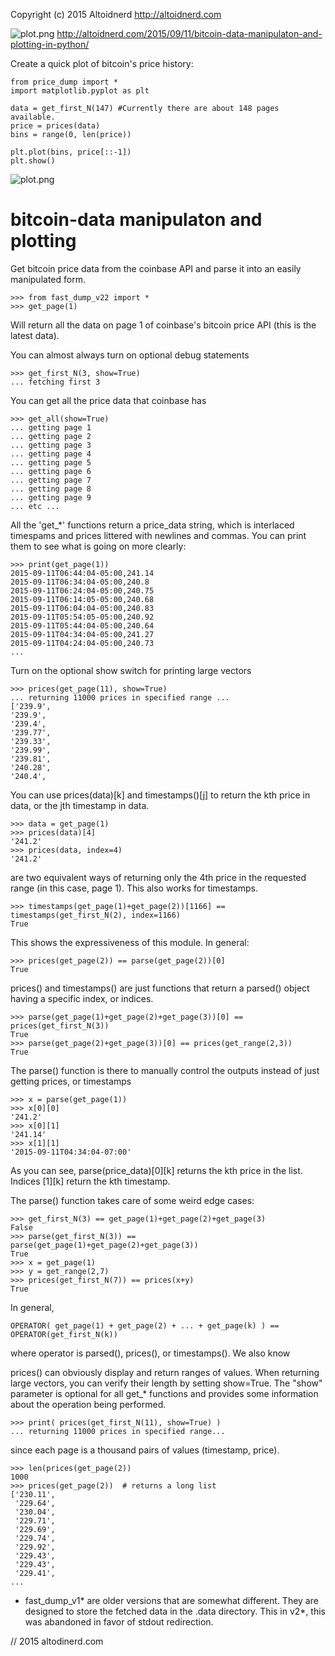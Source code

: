 Copyright (c) 2015 Altoidnerd
http://altoidnerd.com

![plot.png](https://raw.githubusercontent.com/Altoidnerd/bitcoin-price/master/plot.png "plot-example.py in action - matplotlib required")
http://altoidnerd.com/2015/09/11/bitcoin-data-manipulaton-and-plotting-in-python/

Create a quick plot of bitcoin's price history:
    
    from price_dump import *
    import matplotlib.pyplot as plt

    data = get_first_N(147) #Currently there are about 148 pages available.
    price = prices(data)
    bins = range(0, len(price))

    plt.plot(bins, price[::-1])
    plt.show()
    
![plot.png](http://i.imgur.com/EsOkkkt.png "Actually this image is a log plot, but it's only a slight modification - see log-plot-expample.py")

# bitcoin-data manipulaton and plotting

Get bitcoin price data from the coinbase API and parse it into an easily manipulated form.

    >>> from fast_dump_v22 import *
    >>> get_page(1)

Will return all the data on page 1 of coinbase's bitcoin price API (this is the latest data).

You can almost always turn on optional debug statements

    >>> get_first_N(3, show=True)
    ... fetching first 3

You can get all the price data that coinbase has

    >>> get_all(show=True)
    ... getting page 1
    ... getting page 2
    ... getting page 3
    ... getting page 4
    ... getting page 5
    ... getting page 6
    ... getting page 7
    ... getting page 8
    ... getting page 9
    ... etc ...

All the 'get_*' functions return a price_data string, which is interlaced timespams and prices littered with newlines and commas.  You can print them to see what is going on more clearly:

    >>> print(get_page(1))
    2015-09-11T06:44:04-05:00,241.14
    2015-09-11T06:34:04-05:00,240.8
    2015-09-11T06:24:04-05:00,240.75
    2015-09-11T06:14:05-05:00,240.68
    2015-09-11T06:04:04-05:00,240.83
    2015-09-11T05:54:05-05:00,240.92
    2015-09-11T05:44:04-05:00,240.64
    2015-09-11T04:34:04-05:00,241.27
    2015-09-11T04:24:04-05:00,240.73
    ...
    
    
Turn on the optional show switch for printing large vectors

    >>> prices(get_page(11), show=True)
    ... returning 11000 prices in specified range ...
    ['239.9',
    '239.9',
    '239.4',
    '239.77',
    '239.33',
    '239.99',
    '239.81',
    '240.28',
    '240.4',
You can use prices(data)[k] and timestamps()[j] to return the kth price in data, or the jth timestamp in data.

    >>> data = get_page(1)
    >>> prices(data)[4]
    '241.2'
    >>> prices(data, index=4)
    '241.2' 

are two equivalent ways of returning only the 4th price in the requested range (in this case, page 1).  This also works for timestamps.  

    >>> timestamps(get_page(1)+get_page(2))[1166] == timestamps(get_first_N(2), index=1166)
    True

This shows the expressiveness of this module. In general:

    >>> prices(get_page(2)) == parse(get_page(2))[0]
    True

prices() and timestamps() are just functions that return a parsed() object having a specific index, or indices. 

    >>> parse(get_page(1)+get_page(2)+get_page(3))[0] == prices(get_first_N(3))  
    True
    >>> parse(get_page(2)+get_page(3))[0] == prices(get_range(2,3))
    True
    
The parse() function is there to manually control the outputs instead of just getting prices, or timestamps

    >>> x = parse(get_page(1))
    >>> x[0][0]
    '241.2'
    >>> x[0][1]
    '241.14'
    >>> x[1][1]
    '2015-09-11T04:34:04-07:00'

As you can see, parse(price_data)[0][k] returns the kth price in the list.  Indices [1][k] return the kth timestamp.  

The parse() function takes care of some weird edge cases:

    >>> get_first_N(3) == get_page(1)+get_page(2)+get_page(3)
    False
    >>> parse(get_first_N(3)) == parse(get_page(1)+get_page(2)+get_page(3))
    True
    >>> x = get_page(1)
    >>> y = get_range(2,7)
    >>> prices(get_first_N(7)) == prices(x+y)
    True
    
    
In general,

    OPERATOR( get_page(1) + get_page(2) + ... + get_page(k) ) == OPERATOR(get_first_N(k))

where operator is parsed(), prices(), or timestamps().  We also know

prices() can obviously display and return ranges of values.  When returning large vectors, you can verify their length by setting show=True.  The "show" parameter is optional for all get\_\* functions and provides some information about the operation being performed.

    >>> print( prices(get_first_N(11), show=True) )
    ... returning 11000 prices in specified range...

since each page is a thousand pairs of values (timestamp, price).

    >>> len(prices(get_page(2))
    1000
    >>> prices(get_page(2))  # returns a long list
    ['230.11',
     '229.64',
     '230.04',
     '229.71',
     '229.69',
     '229.74',
     '229.92',
     '229.43',
     '229.43',
     '229.41',
    ...


* fast_dump_v1* are older versions that are somewhat different.  They are designed to store the fetched data in the .data directory.  This in v2*, this was abandoned in favor of stdout redirection.



// 2015 altodinerd.com


